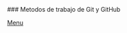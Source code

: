 <script src="https://kit.fontawesome.com/9b21360d5e.js" crossorigin="anonymous"></script>
<link rel="stylesheet" type=”text/css” href="style.css">
### Metodos de trabajo de Git y GitHub 
<i class="fas fa-atom " style="color:red"></i>

<i class="fas fa-jedi fa-8x" style="color:blue"></i>

<i class="fas fa-bomb fa-6x prueba" ></i>





















[Menu](index.md)